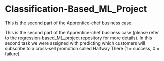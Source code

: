 # Classification-Based_ML_Project
This is the second part of the Apprentice-chef business case.

This is the second part of the Apprentice-chef business case (please refer to the regression-based_ML_project repository for more details). In this second task we 
were assigned with predicting which customers will subscribe to a cross-sell promotion called Halfway There (1 = success, 0 = failure).
